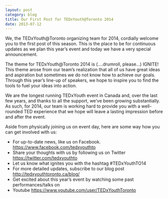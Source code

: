 ```yaml
---
layout: post
category: blog
title: Our First Post for TEDxYouth@Toronto 2014
date: 2013-07-12
---
```


We, the TEDxYouth@Toronto organizing team for 2014, cordially welcome you to the first post of this season. This is the place to be for continuous updates as we plan this year’s event and today we have a very special announcement.

The theme for TEDxYouth@Toronto 2014 is (….drumroll, please…) IGNITE! This theme arose from our team’s realization that all of us have great ideas and aspiration but sometimes we do not know how to achieve our goals. Through this year’s line-up of speakers, we hope to inspire you to find the tools to fuel your ideas into action.

We are the longest running TEDxYouth event in Canada and, over the last few years, and thanks to all the support, we’ve been growing substantially. As such, for 2014, our team is working hard to provide you with a well-rounded TED experience that we hope will leave a lasting impression before and after the event.

Aside from physically joining us on event day, here are some way how you can get involved with us:

* For up-to-date news, like us on Facebook. https://www.facebook.com/tedxyouthto
* Share your thoughts with us by following us on Twitter https://twitter.com/tedxyouthto
* Let us know what ignites you with the hashtag #TEDxYouthTO14
* For more detailed updates, subscribe to our blog post http://tedxyouthtoronto.ca/blog/
* Get excited about this year’s event by watching some past performances/talks on
* Youtube https://www.youtube.com/user/TEDxYouthToronto
